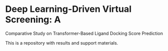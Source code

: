 # Deep Learning-Driven Virtual Screening: A 
Comparative Study on Transformer-Based Ligand 
Docking Score Prediction


This is a repository with results and support materials.
